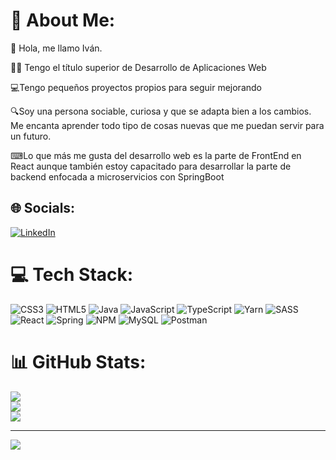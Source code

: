 # 💫 About Me:

👋 Hola, me llamo Iván.

👨‍🎓 Tengo el título superior de Desarrollo de Aplicaciones Web 

💻Tengo pequeños proyectos propios para seguir mejorando

🔍Soy una persona sociable, curiosa y que se adapta bien a los cambios. Me encanta aprender todo tipo de cosas nuevas que me puedan servir para un futuro.

⌨Lo que más me gusta del desarrollo web es la parte de FrontEnd en React aunque también estoy capacitado para desarrollar la parte de backend enfocada a microservicios con SpringBoot


## 🌐 Socials:
[![LinkedIn](https://img.shields.io/badge/LinkedIn-%230077B5.svg?logo=linkedin&logoColor=white)](https://linkedin.com/in/ivan-garcia-garcia) 

# 💻 Tech Stack:
![CSS3](https://img.shields.io/badge/css3-%231572B6.svg?style=flat&logo=css3&logoColor=white) ![HTML5](https://img.shields.io/badge/html5-%23E34F26.svg?style=flat&logo=html5&logoColor=white) ![Java](https://img.shields.io/badge/java-%23ED8B00.svg?style=flat&logo=java&logoColor=white) ![JavaScript](https://img.shields.io/badge/javascript-%23323330.svg?style=flat&logo=javascript&logoColor=%23F7DF1E) ![TypeScript](https://img.shields.io/badge/typescript-%23007ACC.svg?style=flat&logo=typescript&logoColor=white) ![Yarn](https://img.shields.io/badge/yarn-%232C8EBB.svg?style=flat&logo=yarn&logoColor=white) ![SASS](https://img.shields.io/badge/SASS-hotpink.svg?style=flat&logo=SASS&logoColor=white) ![React](https://img.shields.io/badge/react-%2320232a.svg?style=flat&logo=react&logoColor=%2361DAFB) ![Spring](https://img.shields.io/badge/spring-%236DB33F.svg?style=flat&logo=spring&logoColor=white) ![NPM](https://img.shields.io/badge/NPM-%23000000.svg?style=flat&logo=npm&logoColor=white) ![MySQL](https://img.shields.io/badge/mysql-%2300f.svg?style=flat&logo=mysql&logoColor=white) ![Postman](https://img.shields.io/badge/Postman-FF6C37?style=flat&logo=postman&logoColor=white)
# 📊 GitHub Stats:
![](https://github-readme-stats.vercel.app/api?username=ivangarciagarcia&theme=radical&hide_border=false&include_all_commits=true&count_private=true)<br/>
![](https://github-readme-streak-stats.herokuapp.com/?user=ivangarciagarcia&theme=radical&hide_border=false)<br/>
![](https://github-readme-stats.vercel.app/api/top-langs/?username=ivangarciagarcia&theme=radical&hide_border=false&include_all_commits=true&count_private=true&layout=compact)

---
[![](https://visitcount.itsvg.in/api?id=ivangarciagarcia&icon=0&color=0)](https://visitcount.itsvg.in)

<!-- Proudly created with GPRM ( https://gprm.itsvg.in ) -->
